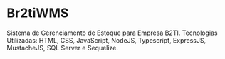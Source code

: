 # Br2tiWMS
Sistema de Gerenciamento de Estoque para Empresa B2TI. 
Tecnologias Utilizadas: HTML, CSS, JavaScript, NodeJS, Typescript, ExpressJS, MustacheJS, SQL Server e Sequelize.
